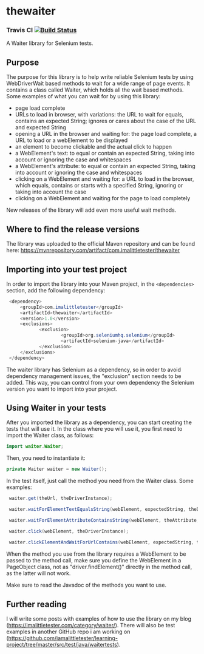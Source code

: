 # thewaiter 

### Travis CI [![Build Status](https://travis-ci.org/iamalittletester/thewaiter.svg?branch=master)](https://travis-ci.org/iamalittletester/thewaiter)

A Waiter library for Selenium tests.

## Purpose
The purpose for this library is to help write reliable Selenium tests by using WebDriverWait based methods to wait for a wide range of page events.
It contains a class called Waiter, which holds all the wait based methods. Some examples of what you can wait for by using this library:
  * page load complete
  * URLs to load in browser, with variations: the URL to wait for equals, contains an expected String; ignores or cares about the case of the URL and expected String
  * opening a URL in the browser and waiting for: the page load complete, a URL to load or a webElement to be displayed
  * an element to become clickable and the actual click to happen
  * a WebElement's text: to equal or contain an expected String, taking into account or ignoring the case and whitespaces
  * a WebElement's attribute: to equal or contain an expected String, taking into account or ignoring the case and whitespaces
  * clicking on a WebElement and waiting for: a URL to load in the browser, which equals, contains or starts with a specified String, ignoring or taking into account the case
  * clicking on a WebElement and waiting for the page to load completely
  
 New releases of the library will add even more useful wait methods.

## Where to find the release versions
The library was uploaded to the official Maven repository and can be found here: https://mvnrepository.com/artifact/com.imalittletester/thewaiter 


## Importing into your test project
In order to import the library into your Maven project, in the `<dependencies>` section, add the following dependency:
```java
 <dependency>
     <groupId>com.imalittletester</groupId>
     <artifactId>thewaiter</artifactId>
     <version>1.0</version>
     <exclusions>
            <exclusion>
                    <groupId>org.seleniumhq.selenium</groupId>
                    <artifactId>selenium-java</artifactId>
            </exclusion>
     </exclusions>
 </dependency>
  ```
  The waiter library has Selenium as a dependency, so in order to avoid dependency management issues, the "exclusion" section needs to be added. This way, you can control from your own dependency the Selenium version you want to import into your project.
  
## Using Waiter in your tests
After you imported the library as a dependency, you can start creating the tests that will use it. In the class where you will use it, you first need to import the Waiter class, as follows:
```java
import waiter.Waiter;
```
Then, you need to instantiate it:
```java
private Waiter waiter = new Waiter();
```
In the test itself, just call the method you need from the Waiter class. Some examples:
```java
 waiter.get(theUrl, theDriverInstance);

 waiter.waitForElementTextEqualsString(webElement, expectedString, theDriverInstance);

 waiter.waitForElementAttributeContainsString(webElement, theAttribute, expectedString, theDriverInstance, 10);

 waiter.click(webElement, theDriverInstance);
 
 waiter.clickElementAndWaitForUrlContains(webElement, expectedString, theDriverInstance);
```
When the method you use from the library requires a WebElement to be passed to the method call, make sure you define the WebElement in a PageObject class, not as "driver.findElement()" directly in the method call, as the latter will not work. 

Make sure to read the Javadoc of the methods you want to use.

## Further reading
I will write some posts with examples of how to use the library on my blog (https://imalittletester.com/category/waiter/).
There will also be test examples in another GitHub repo i am working on (https://github.com/iamalittletester/learning-project/tree/master/src/test/java/waitertests).
